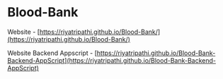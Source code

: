# Blood-Bank
Website - [https://riyatripathi.github.io/Blood-Bank/](https://riyatripathi.github.io/Blood-Bank/)

Website Backend Appscript - [https://riyatripathi.github.io/Blood-Bank-Backend-AppScript](https://riyatripathi.github.io/Blood-Bank-Backend-AppScript)
